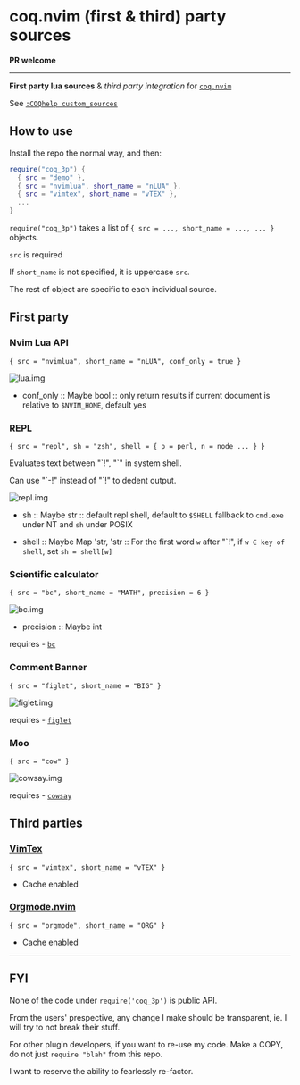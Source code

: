 # coq.nvim (first & third) party sources

**PR welcome**

---

**First party lua sources** & _third party integration_ for [`coq.nvim`](https://github.com/ms-jpq/coq_nvim)

See [`:COQhelp custom_sources`](https://github.com/ms-jpq/coq_nvim/tree/coq/docs/CUSTOM_SOURCES.md)

## How to use

Install the repo the normal way, and then:

```lua
require("coq_3p") {
  { src = "demo" },
  { src = "nvimlua", short_name = "nLUA" },
  { src = "vimtex", short_name = "vTEX" },
  ...
}
```

`require("coq_3p")` takes a list of `{ src = ..., short_name = ..., ... }` objects.

`src` is required

If `short_name` is not specified, it is uppercase `src`.

The rest of object are specific to each individual source.

## First party

### Nvim Lua API

`{ src = "nvimlua", short_name = "nLUA", conf_only = true }`

![lua.img](https://raw.githubusercontent.com/ms-jpq/coq.artifacts/artifacts/preview/nvim_lua.gif)

- conf_only :: Maybe bool :: only return results if current document is relative to `$NVIM_HOME`, default yes

### REPL

`{ src = "repl", sh = "zsh", shell = { p = perl, n = node ... } }`

Evaluates text between "\`!", "\`" in system shell.

Can use "\`-!" instead of "\`!" to dedent output.

![repl.img](https://raw.githubusercontent.com/ms-jpq/coq.artifacts/artifacts/preview/repl.gif)

- sh :: Maybe str :: default repl shell, default to `$SHELL` fallback to `cmd.exe` under NT and `sh` under POSIX

- shell :: Maybe Map 'str, 'str :: For the first word `w` after "\`!", if `w ∈ key of shell`, set `sh = shell[w]`

### Scientific calculator

`{ src = "bc", short_name = "MATH", precision = 6 }`

![bc.img](https://raw.githubusercontent.com/ms-jpq/coq.artifacts/artifacts/preview/bc.gif)

- precision :: Maybe int

requires - [`bc`](https://linux.die.net/man/1/bc)

### Comment Banner

`{ src = "figlet", short_name = "BIG" }`

![figlet.img](https://raw.githubusercontent.com/ms-jpq/coq.artifacts/artifacts/preview/figlet.gif)

requires - [`figlet`](https://linux.die.net/man/6/figlet)

### Moo

`{ src = "cow" }`

![cowsay.img](https://raw.githubusercontent.com/ms-jpq/coq.artifacts/artifacts/preview/cowsay.gif)

requires - [`cowsay`](https://linux.die.net/man/1/cowsay)

## Third parties

### [VimTex](https://github.com/lervag/vimtex)

`{ src = "vimtex", short_name = "vTEX" }`

- Cache enabled

### [Orgmode.nvim](https://github.com/kristijanhusak/orgmode.nvim)

`{ src = "orgmode", short_name = "ORG" }`

- Cache enabled

---

## FYI

None of the code under `require('coq_3p')` is public API.

From the users' prespective, any change I make should be transparent, ie. I will try to not break their stuff.

For other plugin developers, if you want to re-use my code. Make a COPY, do not just `require "blah"` from this repo.

I want to reserve the ability to fearlessly re-factor.
